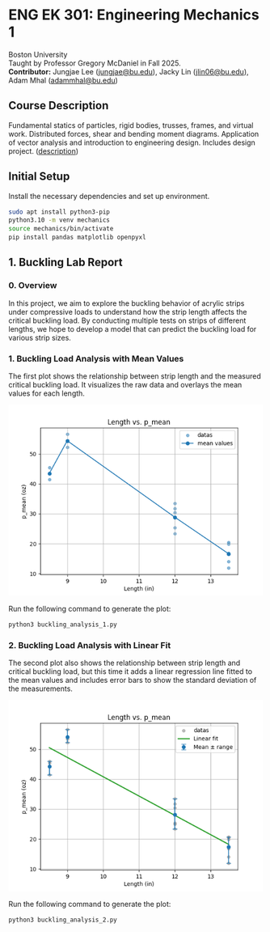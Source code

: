 # ENG EK 301: Engineering Mechanics 1
Boston University  
Taught by Professor Gregory McDaniel in Fall 2025.  
<b>Contributor:</b> Jungjae Lee (jungjae@bu.edu), Jacky Lin (jlin06@bu.edu), Adam Mhal (adammhal@bu.edu)


## Course Description
Fundamental statics of particles, rigid bodies, trusses, frames, and virtual work. Distributed forces, shear and bending moment diagrams. Application of vector analysis and introduction to engineering design. Includes design project. ([description](https://www.bu.edu/academics/eng/courses/eng-ek-301/))


## Initial Setup
Install the necessary dependencies and set up environment.
```bash
sudo apt install python3-pip
python3.10 -m venv mechanics
source mechanics/bin/activate
pip install pandas matplotlib openpyxl
```


## 1. Buckling Lab Report
### 0. Overview
In this project, we aim to explore the buckling behavior of acrylic strips under compressive loads to understand how the strip length affects the critical buckling load. By conducting multiple tests on strips of different lengths, we hope to develop a model that can predict the buckling load for various strip sizes.

### 1. Buckling Load Analysis with Mean Values
The first plot shows the relationship between strip length and the measured critical buckling load. It visualizes the raw data and overlays the mean values for each length.

![buckling_analysis_1](assets/buckling_analysis_1.png)

Run the following command to generate the plot:
```bash
python3 buckling_analysis_1.py
```

### 2. Buckling Load Analysis with Linear Fit
The second plot also shows the relationship between strip length and critical buckling load, but this time it adds a linear regression line fitted to the mean values and includes error bars to show the standard deviation of the measurements.

![buckling_analysis_2](assets/buckling_analysis_2.png)

Run the following command to generate the plot:
```bash
python3 buckling_analysis_2.py
```